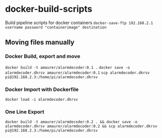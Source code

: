 # docker-build-scripts
Build pipeline scripts for docker containers
`
docker-save-ftp 192.168.2.1 username password "containerimage" destination
`

## Moving files manually

### Docker Build, export and move
`docker build -t amaurer/alarmdecoder:0.1 .`
`docker save -o alarmdecoder.dkrsv amaurer/alarmdecoder:0.1`
`scp alarmdecoder.dkrsv pi@192.168.2.3:/home/pi/alarmdecoder.dkrsv`

### Docker Import with Dockerfile
`docker load -i alarmdecoder.dkrsv`

### One Line Export
`docker build -t amaurer/alarmdecoder:0.2 . && docker save -o alarmdecoder.dkrsv amaurer/alarmdecoder:0.2 && scp alarmdecoder.dkrsv pi@192.168.2.3:/home/pi/alarmdecoder.dkrsv`

